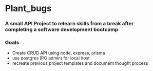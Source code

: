 # Plant_bugs

### A small API Project to relearn skills from a break after completing a software development bootcamp

### Goals
  - Create CRUD API using node, express, prisma
  - use postgres (PG admin) for local host
  - recreate previous project templates and document thought process
